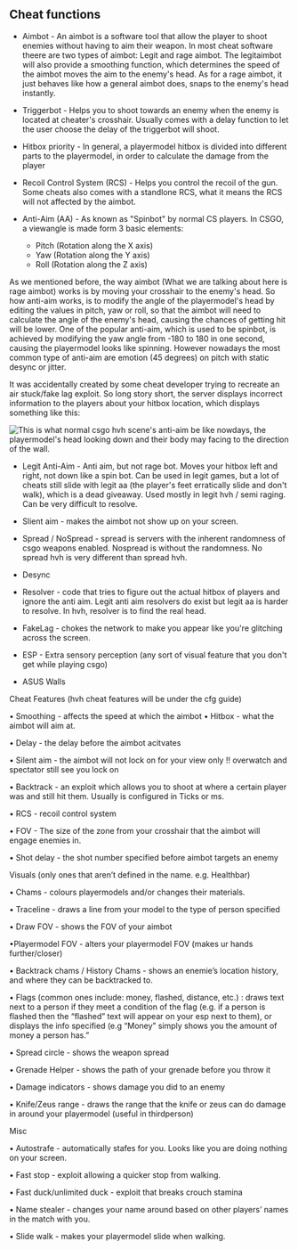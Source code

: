 ## Cheat functions
 * Aimbot - An aimbot is a software tool that allow the player to shoot enemies without having to aim their weapon. In most cheat software theere are two types of aimbot: Legit and rage aimbot. The legitaimbot will also provide a smoothing function, which determines the speed of the aimbot moves the aim to the enemy's head. As for a rage aimbot, it just behaves like how a general aimbot does, snaps to the enemy's head instantly.

 * Triggerbot - Helps you to shoot towards an enemy when the enemy is located at cheater's crosshair. Usually comes with a delay function to let the user choose the delay of the triggerbot will shoot.

 * Hitbox priority - In general, a playermodel hitbox is divided into different parts to the playermodel, in order to calculate the damage from the player

 * Recoil Control System (RCS) - Helps you control the recoil of the gun. Some cheats also comes with a standlone RCS, what it means the RCS will not affected by the aimbot.

 * Anti-Aim (AA) - As known as "Spinbot" by normal CS players. In CSGO, a viewangle is made form 3 basic elements:
    * Pitch (Rotation along the X axis)
    * Yaw   (Rotation along the Y axis)
    * Roll  (Rotation along the Z axis)

As we mentioned before, the way aimbot (What we are talking about here is rage aimbot) works is by moving your crosshair to the enemy's head. So how anti-aim works, is to modify the angle of the playermodel's head by editing the values in pitch, yaw or roll, so that the aimbot will need to calculate the angle of the enemy's head, causing the chances of getting hit will be lower. One of the popular anti-aim, which is used to be spinbot, is achieved by modifying the yaw angle from -180 to 180 in one second, causing the playermodel looks like spinning. However nowadays the most common type of anti-aim are emotion (45 degrees) on pitch with static desync or jitter.

 It was accidentally created by some cheat developer trying to recreate an air stuck/fake lag exploit. So long story short, the server displays incorrect information to the players about your hitbox location, which displays something like this:

 ![This is what normal csgo hvh scene's anti-aim be like nowdays, the playermodel's head looking down and their body may facing to the direction of the wall.](https://i.ytimg.com/vi/M2Tvf0EOXik/maxresdefault.jpg)

 * Legit Anti-Aim - Anti aim, but not rage bot. Moves your hitbox left and right, not down like a spin bot. Can be used in legit games, but a lot of cheats still slide with legit aa (the player's feet erratically slide and don't walk), which is a dead giveaway. Used mostly in legit hvh / semi raging. Can be very difficult to resolve.

 * Slient aim - makes the aimbot not show up on your screen.

 * Spread / NoSpread - spread is servers with the inherent randomness of csgo weapons enabled. Nospread is without the randomness. No spread hvh is very different than spread hvh.

 * Desync

 * Resolver - code that tries to figure out the actual hitbox of players and ignore the anti aim. Legit anti aim resolvers do exist but legit aa is harder to resolve. In hvh, resolver is to find the real head.

 * FakeLag - chokes the network to make you appear like you're glitching across the screen.

 * ESP - Extra sensory perception (any sort of visual feature that you don't get while playing csgo)

 * ASUS Walls

 Cheat Features (hvh cheat features will be under the cfg guide)



• Smoothing - affects the speed at which the aimbot
• Hitbox - what the aimbot will aim at.

• Delay - the delay before the aimbot acitvates

• Silent aim - the aimbot will not lock on for your view only !! overwatch and spectator still see you lock on

• Backtrack - an exploit which allows you to shoot at where a certain player was and still hit them. Usually is configured in Ticks or ms.

• RCS - recoil control system

• FOV - The size of the zone from your crosshair that the aimbot will engage enemies in.

• Shot delay - the shot number specified before aimbot targets an enemy

Visuals (only ones that aren’t defined in the name. e.g. Healthbar)

• Chams - colours playermodels and/or changes their materials.

• Traceline - draws a line from your model to the type of person specified

• Draw FOV - shows the FOV of your aimbot

•Playermodel FOV - alters your playermodel FOV (makes ur hands further/closer)

• Backtrack chams / History Chams - shows an enemie’s location history, and where they can be backtracked to.

• Flags (common ones include: money, flashed, distance, etc.) : draws text next to a person if they meet a condition of the flag (e.g. if a person is flashed then the “flashed” text will appear on your esp next to them), or displays the info specified (e.g “Money” simply shows you the amount of money a person has.”

• Spread circle - shows the weapon spread

• Grenade Helper - shows the path of your grenade before you throw it

• Damage indicators - shows damage you did to an enemy

• Knife/Zeus range - draws the range that the knife or zeus can do damage in around your playermodel (useful in thirdperson)

Misc

• Autostrafe - automatically stafes for you. Looks like you are doing nothing on your screen.

• Fast stop - exploit allowing a quicker stop from walking.

• Fast duck/unlimited duck - exploit that breaks crouch stamina

• Name stealer - changes your name around based on other players’ names in the match with you.

• Slide walk - makes your playermodel slide when walking.
